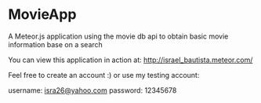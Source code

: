 # MovieApp
A Meteor.js application using the movie db api to obtain basic movie information base on a search 

You can view this application in action at: http://israel_bautista.meteor.com/

Feel free to create an account :) or use my testing account:

username: isra26@yahoo.com
password: 12345678
